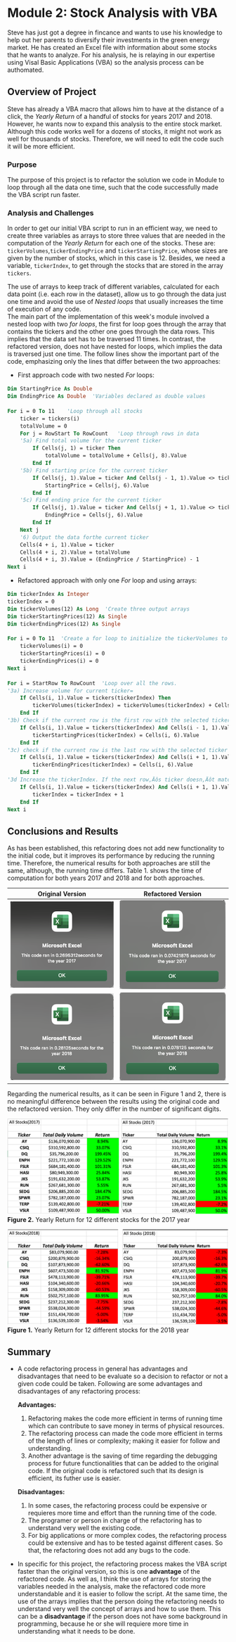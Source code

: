 # Module 2: Stock Analysis with VBA

Steve has just got a degree in fincance and wants to use his knowledge to help out her parents to diversify their investments in the green energy market. He has created an Excel file with information about some stocks that he wants to analyze. For his analysis, he is relaying in our expertise using Visal Basic Applications (VBA) so the analysis process can be authomated.

## Overview of Project

Steve has already a VBA macro that allows him to have at the distance of a click, the *Yearly Return* of a handful of stocks for years 2017 and 2018.  However, he wants now to expand this analysis to the entire stock market. Although this code works well for a dozens of stocks, it might not work as well for thousands of stocks. Therefore, we will need to edit the code such it will be more efficient.

### Purpose

The purpose of this project is to refactor the solution we code in Module to loop through all the data one time, such that the code successfully made the VBA script run faster.

### Analysis and Challenges

In order to get our initial VBA script to run in an efficient way, we need to create three variables as arrays to store three values that are needed in the computation of the *Yearly Return* for each one of the stocks.  These are: `tickerVolumes`,`tickerEndingPrice` and `tickerStartingPrice`, whose sizes are given by the number of stocks, which in this case is 12.  Besides, we need a variable, `tickerIndex`, to get through the stocks that are stored in the array `tickers`.

The use of arrays to keep track of different variables, calculated for each data point (i.e. each row in the dataset), allow us to go through the data just one time and avoid the use of *Nested loops* that usually increases the time of execution of any code.  
The main part of the implementation of this week's module involved a nested loop with two *for loops*, the first for loop goes through the array that contains the tickers and the other one goes through the data rows.  This implies that the data set has to be traversed 11 times.  In contrast, the refactored version, does not have nested for loops, which implies the data is traversed just one time.  The follow lines show the important part of the code, emphasizing only the lines that differ between the two approaches:

- First approach code with two nested *For* loops: 
```vb
Dim StartingPrice As Double  
Dim EndingPrice As Double  'Variables declared as double values
 
For i = 0 To 11    'Loop through all stocks
    ticker = tickers(i)
    totalVolume = 0  
    For j = RowStart To RowCount   'Loop through rows in data
    '5a) Find total volume for the current ticker
        If Cells(j, 1) = ticker Then
            totalVolume = totalVolume + Cells(j, 8).Value
        End If
    '5b) Find starting price for the current ticker
        If Cells(j, 1).Value = ticker And Cells(j - 1, 1).Value <> ticker Then
            StartingPrice = Cells(j, 6).Value
        End If
    '5c) Find ending price for the current ticker
        If Cells(j, 1).Value = ticker And Cells(j + 1, 1).Value <> ticker Then
            EndingPrice = Cells(j, 6).Value
        End If         
    Next j  
    '6) Output the data forthe current ticker
    Cells(4 + i, 1).Value = ticker
    Cells(4 + i, 2).Value = totalVolume
    Cells(4 + i, 3).Value = (EndingPrice / StartingPrice) - 1
Next i
```
 - Refactored approach with only one *For* loop and using arrays:
```vb
Dim tickerIndex As Integer
tickerIndex = 0
Dim tickerVolumes(12) As Long  'Create three output arrays
Dim tickerStartingPrices(12) As Single
Dim tickerEndingPrices(12) As Single  

For i = 0 To 11  'Create a for loop to initialize the tickerVolumes to zero.
    tickerVolumes(i) = 0
    tickerStartingPrices(i) = 0
    tickerEndingPrices(i) = 0
Next i    
    
For i = StartRow To RowCount  'Loop over all the rows.  
'3a) Increase volume for current ticker=         
    If Cells(i, 1).Value = tickers(tickerIndex) Then
        tickerVolumes(tickerIndex) = tickerVolumes(tickerIndex) + Cells(i, 8).Value
    End If             
'3b) Check if the current row is the first row with the selected tickerIndex.
    If Cells(i, 1).Value = tickers(tickerIndex) And Cells(i - 1, 1).Value <> tickers(tickerIndex) Then
        tickerStartingPrices(tickerIndex) = Cells(i, 6).Value
    End If
'3c) check if the current row is the last row with the selected ticker
    If Cells(i, 1).Value = tickers(tickerIndex) And Cells(i + 1, 1).Value <> tickers(tickerIndex) Then
        tickerEndingPrices(tickerIndex) = Cells(i, 6).Value
    End If           
'3d Increase the tickerIndex. If the next row‚Äôs ticker doesn‚Äôt match, increase the tickerIndex.
    If Cells(i, 1).Value = tickers(tickerIndex) And Cells(i + 1, 1).Value <> tickers(tickerIndex) Then
        tickerIndex = tickerIndex + 1
    End If
Next i
```
## Conclusions and Results

As has been established, this refactoring does not add new functionality to the initial code, but it improves its performance by reducing the running time. Therefore, the numerical results for both approaches are still the same, although, the running time differs.  Table 1. shows the time of computation for both years 2017 and 2018 and for both approaches.

|    Original Version   | Refactored Version     |
| :-------------:        | :----------: |
| ![](https://raw.githubusercontent.com/LeidyDoradoM/StockAnalysis_Challenge/main/Resources/Original_2017_Time.png)| ![](https://raw.githubusercontent.com/LeidyDoradoM/StockAnalysis_Challenge/main/Resources/VBA_Challenge_2017.png)   |
| ![](https://raw.githubusercontent.com/LeidyDoradoM/StockAnalysis_Challenge/main/Resources/Original_2018_Time.png)   | ![](https://raw.githubusercontent.com/LeidyDoradoM/StockAnalysis_Challenge/main/Resources/VBA_Challenge_2018.png)  |


Regarding the numerical results, as it can be seen in Figure 1 and 2, there is no meaningful difference between the results using the original code and the refactored version. They only differ in the number of significant digits.


![](https://raw.githubusercontent.com/LeidyDoradoM/StockAnalysis_Challenge/main/Resources/2017_Original_Results.png)
**Figure 2.**  Yearly Return for 12 different stocks for the 2017 year


![](https://raw.githubusercontent.com/LeidyDoradoM/StockAnalysis_Challenge/main/Resources/2018_Original_Results.png)
**Figure 1.**  Yearly Return for 12 different stocks for the 2018 year

## Summary

* A code refactoring process in general has advantages and disadvantages that need to be evaluate so a decision to refactor or not a given code could be taken.  Following are some advantages and disadvantages of any refactoring process:
 
    **Advantages:**
    1. Refactoring makes the code more efficient in terms of running time which can contribute to save money in terms of physical resources.
    2. The refactoring process can made the code more efficient in terms of the length of lines or complexity; making it easier for follow and understanding.
    3. Another advantage is the saving of time regarding the debugging process for future functionalities that can be added to the original code. If the original code is refactored such that its design is efficient, its futher use is easier. 

    **Disadvantages:**
    1. In some cases, the refactoring process could be expensive or requieres more time and effort than the running time of the code.  
    2. The programer or person in charge of the refactoring has to understand very well the existing code.
    3. For big applications or more complex codes, the refactoring process could be extensive and has to be tested against different cases. So that, the refactoring does not add any bugs to the code.

* In specific for this project, the refactoring process makes the VBA script faster than the original version, so this is one **advantage** of the refactored code. As well as, I think the use of arrays for storing the variables needed in the analysis, make the refactored code more understandable and it is easier to follow the script.  At the same time, the use of the arrays implies that the person doing the refactoring needs to understand very well the concept of arrays and how to use them. This can be a **disadvantage** if the person does not have some background in programming, because he or she will requiere more time in understanding what it needs to be done.